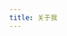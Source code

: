 ```yaml
---
title: 关于我
---
```


<meting-js
 id="459159104"
 server="netease"
 type="song">
</meting-js> 
<br>
<ipWelcome></ipWelcome>

<message></message>